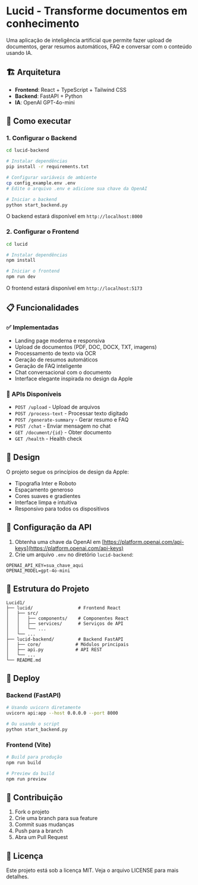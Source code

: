 # Lucid - Transforme documentos em conhecimento

Uma aplicação de inteligência artificial que permite fazer upload de documentos, gerar resumos automáticos, FAQ e conversar com o conteúdo usando IA.

## 🏗️ Arquitetura

- **Frontend**: React + TypeScript + Tailwind CSS
- **Backend**: FastAPI + Python
- **IA**: OpenAI GPT-4o-mini

## 🚀 Como executar

### 1. Configurar o Backend

```bash
cd lucid-backend

# Instalar dependências
pip install -r requirements.txt

# Configurar variáveis de ambiente
cp config_example.env .env
# Edite o arquivo .env e adicione sua chave da OpenAI

# Iniciar o backend
python start_backend.py
```

O backend estará disponível em `http://localhost:8000`

### 2. Configurar o Frontend

```bash
cd lucid

# Instalar dependências
npm install

# Iniciar o frontend
npm run dev
```

O frontend estará disponível em `http://localhost:5173`

## 📋 Funcionalidades

### ✅ Implementadas
- Landing page moderna e responsiva
- Upload de documentos (PDF, DOC, DOCX, TXT, imagens)
- Processamento de texto via OCR
- Geração de resumos automáticos
- Geração de FAQ inteligente
- Chat conversacional com o documento
- Interface elegante inspirada no design da Apple

### 🔧 APIs Disponíveis

- `POST /upload` - Upload de arquivos
- `POST /process-text` - Processar texto digitado
- `POST /generate-summary` - Gerar resumo e FAQ
- `POST /chat` - Enviar mensagem no chat
- `GET /document/{id}` - Obter documento
- `GET /health` - Health check

## 🎨 Design

O projeto segue os princípios de design da Apple:
- Tipografia Inter e Roboto
- Espaçamento generoso
- Cores suaves e gradientes
- Interface limpa e intuitiva
- Responsivo para todos os dispositivos

## 🔑 Configuração da API

1. Obtenha uma chave da OpenAI em [https://platform.openai.com/api-keys](https://platform.openai.com/api-keys)
2. Crie um arquivo `.env` no diretório `lucid-backend`:
```
OPENAI_API_KEY=sua_chave_aqui
OPENAI_MODEL=gpt-4o-mini
```

## 📁 Estrutura do Projeto

```
Lucid1/
├── lucid/                 # Frontend React
│   ├── src/
│   │   ├── components/    # Componentes React
│   │   ├── services/      # Serviços de API
│   │   └── ...
│   └── ...
├── lucid-backend/         # Backend FastAPI
│   ├── core/             # Módulos principais
│   ├── api.py            # API REST
│   └── ...
└── README.md
```

## 🚀 Deploy

### Backend (FastAPI)
```bash
# Usando uvicorn diretamente
uvicorn api:app --host 0.0.0.0 --port 8000

# Ou usando o script
python start_backend.py
```

### Frontend (Vite)
```bash
# Build para produção
npm run build

# Preview da build
npm run preview
```

## 🤝 Contribuição

1. Fork o projeto
2. Crie uma branch para sua feature
3. Commit suas mudanças
4. Push para a branch
5. Abra um Pull Request

## 📄 Licença

Este projeto está sob a licença MIT. Veja o arquivo LICENSE para mais detalhes.
